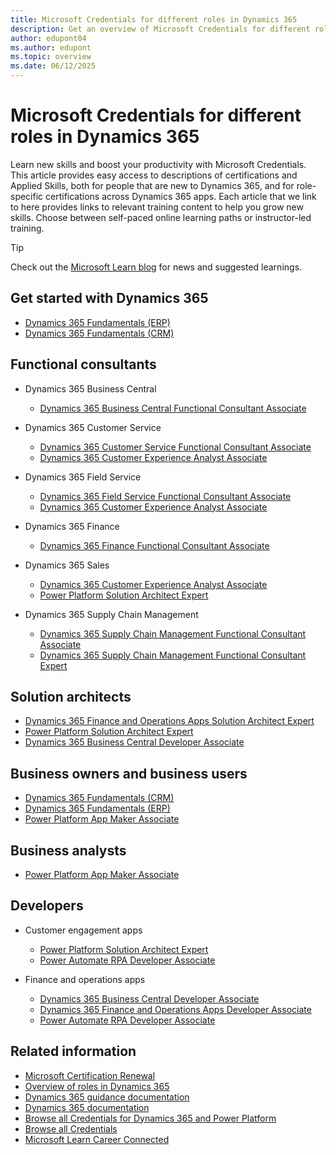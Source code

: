 ```yaml
---
title: Microsoft Credentials for different roles in Dynamics 365
description: Get an overview of Microsoft Credentials for different roles across Dynamics 365 apps for customer engagement, finance, and operations, and Power Platform.
author: edupont04
ms.author: edupont
ms.topic: overview
ms.date: 06/12/2025
---
```


# Microsoft Credentials for different roles in Dynamics 365

Learn new skills and boost your productivity with Microsoft Credentials. This article provides easy access to descriptions of certifications and Applied Skills, both for people that are new to Dynamics 365, and for role-specific certifications across Dynamics 365 apps. Each article that we link to here provides links to relevant training content to help you grow new skills. Choose between self-paced online learning paths or instructor-led training.  

> [!TIP]
> Check out the [Microsoft Learn blog](https://techcommunity.microsoft.com/t5/microsoft-learn-blog/bg-p/MicrosoftLearnBlog) for news and suggested learnings.

## Get started with Dynamics 365

- [Dynamics 365 Fundamentals (ERP)](/credentials/certifications/d365-fundamentals-finance-and-operations-apps-erp/)  
- [Dynamics 365 Fundamentals (CRM)](/credentials/certifications/d365-fundamentals-customer-engagement-apps-crm/)  

## Functional consultants

- Dynamics 365 Business Central

  - [Dynamics 365 Business Central Functional Consultant Associate](/credentials/certifications/d365-business-central-functional-consultant-associate/)
<!-- - Dynamics 365 Customer Insights

  - [Dynamics 365 Customer Insights - Data Specialty](/credentials/certifications/customer-data-platform-specialty/)  
  - [Dynamics 365 Customer Insights - Journeys Functional Consultant Associate](/credentials/certifications/d365-customer-insights-journeys-functional-consultant/)   -->

- Dynamics 365 Customer Service

  - [Dynamics 365 Customer Service Functional Consultant Associate](/credentials/certifications/d365-functional-consultant-customer-service/)  
  - [Dynamics 365 Customer Experience Analyst Associate](/credentials/certifications/d365-customer-experience-analyst-associate/?practice-assessment-type)  

- Dynamics 365 Field Service

  - [Dynamics 365 Field Service Functional Consultant Associate](/credentials/certifications/d365-functional-consultant-field-service/?practice-assessment-type)  
  - [Dynamics 365 Customer Experience Analyst Associate](/credentials/certifications/d365-customer-experience-analyst-associate/?practice-assessment-type)  

- Dynamics 365 Finance

  - [Dynamics 365 Finance Functional Consultant Associate](/credentials/certifications/d365-functional-consultant-financials/)  

- Dynamics 365 Sales

  - [Dynamics 365 Customer Experience Analyst Associate](/credentials/certifications/d365-customer-experience-analyst-associate/?practice-assessment-type)
  - [Power Platform Solution Architect Expert](/credentials/certifications/power-platform-solution-architect-expert/)  
  
- Dynamics 365 Supply Chain Management

  - [Dynamics 365 Supply Chain Management Functional Consultant Associate](/credentials/certifications/d365-functional-consultant-supply-chain-management/)  
  - [Dynamics 365 Supply Chain Management Functional Consultant Expert](/credentials/certifications/d365-supply-chain-management-functional-consultant-expert/)  

## Solution architects

- [Dynamics 365 Finance and Operations Apps Solution Architect Expert](/credentials/certifications/d365-finance-and-operations-apps-solution-architect-expert/)  
- [Power Platform Solution Architect Expert](/credentials/certifications/power-platform-solution-architect-expert/)  
- [Dynamics 365 Business Central Developer Associate](/credentials/certifications/d365-business-central-developer-associate/)  

## Business owners and business users  

- [Dynamics 365 Fundamentals (CRM)](/credentials/certifications/d365-fundamentals-customer-engagement-apps-crm/)  
- [Dynamics 365 Fundamentals (ERP)](/credentials/certifications/d365-fundamentals-finance-and-operations-apps-erp/)  
- [Power Platform App Maker Associate](/credentials/certifications/power-platform-app-maker/)  

## Business analysts

- [Power Platform App Maker Associate](/credentials/certifications/power-platform-app-maker/)  

## Developers

- Customer engagement apps

  - [Power Platform Solution Architect Expert](/credentials/certifications/power-platform-solution-architect-expert/)  
  <!-- - [Power Apps + Dynamics 365 Developer Associate](/credentials/certifications/power-apps-and-d365-developer-associate/)   -->
  - [Power Automate RPA Developer Associate](/credentials/certifications/power-automate-rpa-developer-associate)  

- Finance and operations apps

  - [Dynamics 365 Business Central Developer Associate](/credentials/certifications/d365-business-central-developer-associate/)  
  - [Dynamics 365 Finance and Operations Apps Developer Associate](/credentials/certifications/d365-finance-and-operations-apps-developer-associate/)  
  - [Power Automate RPA Developer Associate](/credentials/certifications/power-automate-rpa-developer-associate)  

## Related information

- [Microsoft Certification Renewal](/credentials/certifications/renew-your-microsoft-certification)  
- [Overview of roles in Dynamics 365](overview.md)  
- [Dynamics 365 guidance documentation](../index.yml)  
- [Dynamics 365 documentation](/dynamics365/index)  
- [Browse all Credentials for Dynamics 365 and Power Platform](/credentials/browse/?products=dynamics-365%2Cpower-platform)  
- [Browse all Credentials](/credentials/browse/)  
- [Microsoft Learn Career Connected](/training/career-paths/career-connected)  
